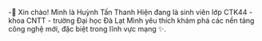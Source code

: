 -👋 Xin chào! 
Mình là Huỳnh Tấn Thanh 
Hiện đang là sinh viên lớp CTK44 - khoa CNTT - trường Đại học Đà Lạt
Mình yêu thích khám phá các nền tảng công nghệ mới, đặc biệt trong lĩnh vực mạng ✨.

<!---
huynhtanthanh511/huynhtanthanh511 is a ✨ special ✨ repository because its `README.md` (this file) appears on your GitHub profile.
You can click the Preview link to take a look at your changes.
--->
